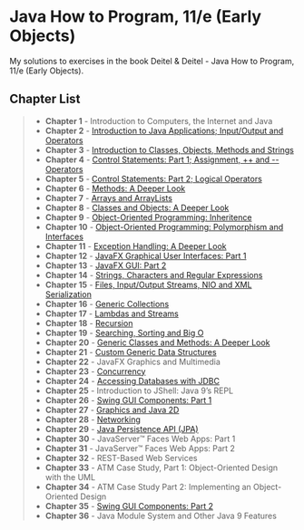 # Java How to Program, 11/e (Early Objects)

My solutions to exercises in the book Deitel & Deitel - Java How to Program, 11/e (Early Objects).

## Chapter List
> - **Chapter 1**  - Introduction to Computers, the Internet and Java
> - **Chapter 2**  - [Introduction to Java Applications; Input/Output and Operators](https://github.com/Guto-Alves/Java-Como-Programar-10Ed/tree/master/src/ch02)
> - **Chapter 3**  - [Introduction to Classes, Objects, Methods and Strings](https://github.com/Guto-Alves/Java-Como-Programar-10Ed/tree/master/src/ch03)
> - **Chapter 4**  - [Control Statements: Part 1; Assignment, ++ and -- Operators](https://github.com/Guto-Alves/Java-Como-Programar-10Ed/tree/master/src/ch04)
> - **Chapter 5**  - [Control Statements: Part 2; Logical Operators](https://github.com/Guto-Alves/Java-Como-Programar-10Ed/tree/master/src/ch05)
> - **Chapter 6**  - [Methods: A Deeper Look](https://github.com/Guto-Alves/Java-Como-Programar-10Ed/tree/master/src/ch06)
> - **Chapter 7**  - [Arrays and ArrayLists](https://github.com/Guto-Alves/Java-Como-Programar-10Ed/tree/master/src/ch07)
> - **Chapter 8**  - [Classes and Objects: A Deeper Look](https://github.com/Guto-Alves/Java-Como-Programar-10Ed/tree/master/src/ch08)
> - **Chapter 9**  - [Object-Oriented Programming: Inheritence](https://github.com/Guto-Alves/Java-Como-Programar-10Ed/tree/master/src/ch09)
> - **Chapter 10** - [Object-Oriented Programming: Polymorphism and Interfaces](https://github.com/guto-alves/Java-Como-Programar-10Ed/tree/master/src/ch10)
> - **Chapter 11** - [Exception Handling: A Deeper Look](https://github.com/guto-alves/Java-Como-Programar-10Ed/tree/master/src/ch11)
> - **Chapter 12** - [JavaFX Graphical User Interfaces: Part 1](https://github.com/Guto-Alves/Java-Como-Programar-10Ed/tree/master/src/ch12)
> - **Chapter 13** - [JavaFX GUI: Part 2](https://github.com/Guto-Alves/Java-Como-Programar-10Ed/tree/master/src/ch13)
> - **Chapter 14** - [Strings, Characters and Regular Expressions](https://github.com/Guto-Alves/Java-Como-Programar-10Ed/tree/master/src/ch14)
> - **Chapter 15** - [Files, Input/Output Streams, NIO and XML Serialization](https://github.com/Guto-Alves/Java-Como-Programar-10Ed/tree/master/src/ch15)
> - **Chapter 16** - [Generic Collections](https://github.com/Guto-Alves/Java-Como-Programar-10Ed/tree/master/src/ch16)
> - **Chapter 17** - [Lambdas and Streams](https://github.com/Guto-Alves/Java-Como-Programar-10Ed/tree/master/src/ch17)
> - **Chapter 18** - [Recursion](https://github.com/Guto-Alves/Java-Como-Programar-10Ed/tree/master/src/ch18)
> - **Chapter 19** - [Searching, Sorting and Big O](https://github.com/Guto-Alves/Java-Como-Programar-10Ed/tree/master/src/ch19)
> - **Chapter 20** - [Generic Classes and Methods: A Deeper Look](https://github.com/Guto-Alves/Java-Como-Programar-10Ed/tree/master/src/ch20)
> - **Chapter 21** - [Custom Generic Data Structures](https://github.com/Guto-Alves/Java-Como-Programar-10Ed/tree/master/src/ch21)
> - **Chapter 22** - JavaFX Graphics and Multimedia
> - **Chapter 23** - [Concurrency](https://github.com/Guto-Alves/Java-Como-Programar-10Ed/tree/master/src/ch23)
> - **Chapter 24** - [Accessing Databases with JDBC](https://github.com/Guto-Alves/Java-Como-Programar-10Ed/tree/master/src/ch24)
> - **Chapter 25** - Introduction to JShell: Java 9’s REPL
> - **Chapter 26** - [Swing GUI Components: Part 1](https://github.com/Guto-Alves/Java-Como-Programar-10Ed/tree/master/src/ch26)
> - **Chapter 27** - [Graphics and Java 2D](https://github.com/Guto-Alves/Java-Como-Programar-10Ed/tree/master/src/ch27)
> - **Chapter 28** - [Networking](https://github.com/Guto-Alves/Java-Como-Programar-10Ed/tree/master/src/ch28)
> - **Chapter 29** - [Java Persistence API (JPA)](https://github.com/Guto-Alves/Java-Como-Programar-10Ed/tree/master/src/ch29)
> - **Chapter 30** - JavaServer™ Faces Web Apps: Part 1
> - **Chapter 31** - JavaServer™ Faces Web Apps: Part 2
> - **Chapter 32** - REST-Based Web Services
> - **Chapter 33** - ATM Case Study, Part 1: Object-Oriented Design with the UML
> - **Chapter 34** - ATM Case Study Part 2: Implementing an Object-Oriented Design
> - **Chapter 35** - [Swing GUI Components: Part 2](https://github.com/Guto-Alves/Java-Como-Programar-10Ed/tree/master/src/ch35)
> - **Chapter 36** - Java Module System and Other Java 9 Features
